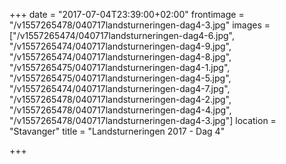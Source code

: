 +++
date = "2017-07-04T23:39:00+02:00"
frontimage = "/v1557265478/040717landsturneringen-dag4-3.jpg"
images = ["/v1557265474/040717landsturneringen-dag4-6.jpg", "/v1557265474/040717landsturneringen-dag4-9.jpg", "/v1557265474/040717landsturneringen-dag4-8.jpg", "/v1557265475/040717landsturneringen-dag4-1.jpg", "/v1557265475/040717landsturneringen-dag4-5.jpg", "/v1557265474/040717landsturneringen-dag4-7.jpg", "/v1557265478/040717landsturneringen-dag4-2.jpg", "/v1557265478/040717landsturneringen-dag4-4.jpg", "/v1557265478/040717landsturneringen-dag4-3.jpg"]
location = "Stavanger"
title = "Landsturneringen 2017 - Dag 4"

+++
